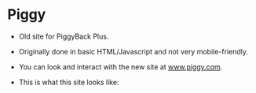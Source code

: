 # Piggy
- Old site for PiggyBack Plus.

- Originally done in basic HTML/Javascript and not very mobile-friendly.

- You can look and interact with the new site at www.piggy.com.
  
- This is what this site looks like:

